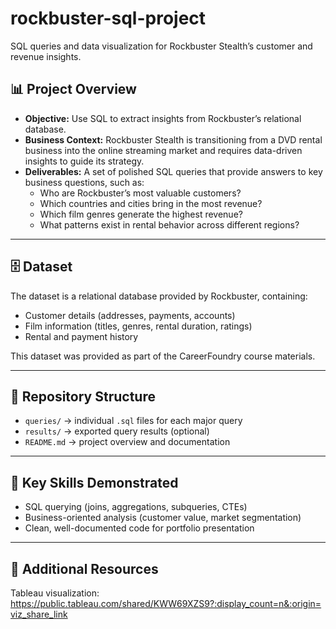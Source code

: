 # rockbuster-sql-project
SQL queries and data visualization for Rockbuster Stealth’s customer and revenue insights.

## 📊 Project Overview
- **Objective:** Use SQL to extract insights from Rockbuster’s relational database.  
- **Business Context:** Rockbuster Stealth is transitioning from a DVD rental business into the online streaming market and requires data-driven insights to guide its strategy.  
- **Deliverables:** A set of polished SQL queries that provide answers to key business questions, such as:
  - Who are Rockbuster’s most valuable customers?
  - Which countries and cities bring in the most revenue?
  - Which film genres generate the highest revenue?
  - What patterns exist in rental behavior across different regions?

---

## 🗄️ Dataset
The dataset is a relational database provided by Rockbuster, containing:
- Customer details (addresses, payments, accounts)  
- Film information (titles, genres, rental duration, ratings)  
- Rental and payment history  

This dataset was provided as part of the CareerFoundry course materials.

---

## 📂 Repository Structure
- `queries/` → individual `.sql` files for each major query  
- `results/` → exported query results (optional)  
- `README.md` → project overview and documentation  

---

## 🔑 Key Skills Demonstrated
- SQL querying (joins, aggregations, subqueries, CTEs)  
- Business-oriented analysis (customer value, market segmentation)  
- Clean, well-documented code for portfolio presentation  

---

## 📎 Additional Resources
Tableau visualization: https://public.tableau.com/shared/KWW69XZS9?:display_count=n&:origin=viz_share_link


